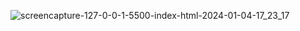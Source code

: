 
![screencapture-127-0-0-1-5500-index-html-2024-01-04-17_23_17](https://github.com/Het2604/Merge-Objects/assets/137598780/f4b932aa-d33a-4c00-9be3-d0b9e9f888b7)
